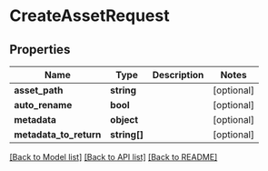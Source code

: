 # CreateAssetRequest

## Properties
Name | Type | Description | Notes
------------ | ------------- | ------------- | -------------
**asset_path** | **string** |  | [optional] 
**auto_rename** | **bool** |  | [optional] 
**metadata** | **object** |  | [optional] 
**metadata_to_return** | **string[]** |  | [optional] 

[[Back to Model list]](../README.md#documentation-for-models) [[Back to API list]](../README.md#documentation-for-api-endpoints) [[Back to README]](../README.md)


